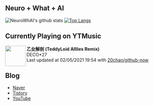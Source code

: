 ## Neuro + What + AI

![NeuroWhAI's github stats](https://github-readme-stats.vercel.app/api?username=neurowhai&count_private=true&show_icons=true)
[![Top Langs](https://github-readme-stats.vercel.app/api/top-langs/?username=neurowhai&layout=compact)](https://github.com/anuraghazra/github-readme-stats)

## Currently Playing on YTMusic

[<img align="left" height="65" src="https://lh3.googleusercontent.com/2FBb3Kx9nqf3QkZXWucMalfPXlbIVeGvRy0m60qP-KMz2cln6OqTyvFWkJyL9Z8dyThuPVK83cy1fyVI">](https://music.youtube.com/channel/UCEAh-jw5U5L-Lx2zz0So-Eg)

**乙女解剖 (TeddyLoid Alllies Remix)**  
DECO*27  
Last updated at 02/05/2021 19:54 with [20chan/github-now](https://github.com/20chan/github-now)

## Blog

- [Naver](http://blog.naver.com/neurowhai)
- [Tistory](http://neurowhai.tistory.com/)
- [YouTube](https://www.youtube.com/channel/UCB_v1xU6laBHOeH6z4L-Mtw)
